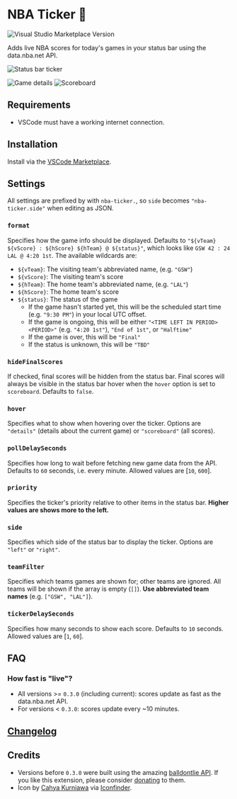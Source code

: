 # NBA Ticker 🏀

![Visual Studio Marketplace Version](https://img.shields.io/visual-studio-marketplace/v/omkarmoghe.nba-ticker?label=Release)

Adds live NBA scores for today's games in your status bar using the data.nba.net API.

![Status bar ticker](https://i.imgur.com/EfQzKgb.gif)

![Game details](https://i.imgur.com/dW8HKoh.png)
![Scoreboard](https://i.imgur.com/QAJuS9T.png)

## Requirements

- VSCode must have a working internet connection.

## Installation

Install via the [VSCode Marketplace](https://marketplace.visualstudio.com/items?itemName=omkarmoghe.nba-ticker).

## Settings

All settings are prefixed by with `nba-ticker.`, so `side` becomes `"nba-ticker.side"` when editing as JSON.

### `format`
Specifies how the game info should be displayed. Defaults to `"${vTeam} ${vScore} : ${hScore} ${hTeam} @ ${status}"`, which looks like `GSW 42 : 24 LAL @ 4:20 1st`. The available wildcards are:
- `${vTeam}`: The visiting team's abbreviated name, (e.g. `"GSW"`)
- `${vScore}`: The visiting team's score
- `${hTeam}`: The home team's abbreviated name, (e.g. `"LAL"`)
- `${hScore}`: The home team's score
- `${status}`: The status of the game
  - If the game hasn't started yet, this will be the scheduled start time (e.g. `"9:30 PM"`) in your local UTC offset.
  - If the game is ongoing, this will be either `"<TIME LEFT IN PERIOD> <PERIOD>"` (e.g. `"4:20 1st"`), `"End of 1st"`, or `"Halftime"`
  - If the game is over, this will be `"Final"`
  - If the status is unknown, this will be `"TBD"`

### `hideFinalScores`
If checked, final scores will be hidden from the status bar. Final scores will always be visible in the status bar hover when the `hover` option is set to `scoreboard`. Defaults to `false`.

### `hover`
Specifies what to show when hovering over the ticker. Options are `"details"` (details about the current game) or `"scoreboard"` (all scores).

### `pollDelaySeconds`
Specifies how long to wait before fetching new game data from the API. Defaults to `60` seconds, i.e. every minute. Allowed values are [`10`, `600`].

### `priority`
Specifies the ticker's priority relative to other items in the status bar. **Higher values are shows more to the left.**

### `side`
Specifies which side of the status bar to display the ticker. Options are `"left"` or `"right"`.

### `teamFilter`
Specifies which teams games are shown for; other teams are ignored. All teams will be shown if the array is empty (`[]`). **Use abbreviated team names** (e.g. `["GSW", "LAL"]`).

### `tickerDelaySeconds`
Specifies how many seconds to show each score. Defaults to `10` seconds. Allowed values are [`1`, `60`].

## FAQ

### How fast is "live"?
- All versions >= `0.3.0` (including current): scores update as fast as the data.nba.net API.
- For versions < `0.3.0`: scores update every ~10 minutes.

## [Changelog](./CHANGELOG.md)

## Credits
- Versions before `0.3.0` were built using the amazing [balldontlie API](https://www.balldontlie.io/#introduction). If you like this extension, please consider [donating](https://www.patreon.com/balldontlie) to them.
- Icon by [Cahya Kurniawa](https://www.iconfinder.com/sikeystudio) via [Iconfinder](https://www.iconfinder.com/).
